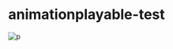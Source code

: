 # animationplayable-test

![p](https://user-images.githubusercontent.com/144386/41325259-553f8796-6ef4-11e8-9a68-db3510214715.gif)
